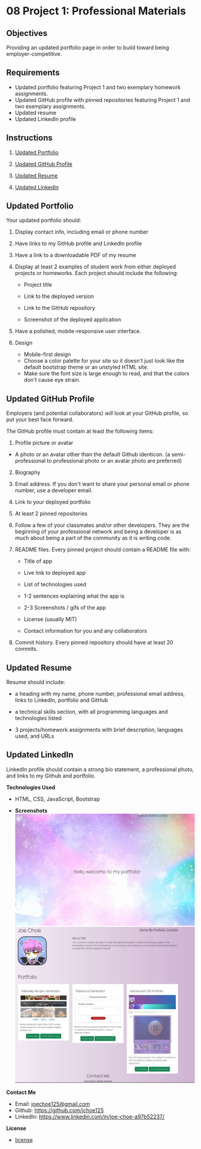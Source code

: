 # 08 Project 1: Professional Materials

## Objectives

Providing an updated portfolio page in order to build toward being employer-competitive.

## Requirements
* Updated portfolio featuring Project 1 and two exemplary homework assignments.
* Updated GitHub profile with pinned repositories featuring Project 1 and two exemplary assignments.
* Updated resume
* Updated LinkedIn profile

## Instructions

1. [Updated Portfolio](#updated-portfolio)

2. [Updated GitHub Profile](#updated-github-profile)

3. [Updated Resume](#updated-resume)

4. [Updated LinkedIn](#updated-linkedin)

## Updated Portfolio

Your updated portfolio should:

1. Display contact info, including email or phone number

2. Have links to my GitHub profile and LinkedIn profile

3. Have a link to a downloadable PDF of my resume

4. Display at least 2 examples of student work from either deployed projects or homeworks. Each project should include the following:

	* Project title

	* Link to the deployed version

	* Link to the GitHub repository

	* Screenshot of the deployed application

5. Have a polished, mobile-responsive user interface.

6. Design
   * Mobile-first design
   * Choose a color palette for your site so it doesn't just look like the default bootstrap theme or an unstyled HTML site.
   * Make sure the font size is large enough to read, and that the colors don't cause eye strain.


## Updated GitHub Profile 

Employers (and potential collaborators) _will_ look at your GitHub profile, so put your best face forward. 

The GitHub profile must contain at least the following items:

1. Profile picture or avatar

  * A photo or an avatar other than the default Github identicon. (a semi-professional to professional photo or an avatar photo are preferred)

2. Biography

3. Email address. If you don't want to share your personal email or phone number, use a developer email.

4. Link to your deployed portfolio

5. At least 2 pinned repositories

6. Follow a few of your classmates and/or other developers. They are the beginning of your professional network and being a developer is as much about being a part of the community as it is writing code.

7. README files. Every pinned project should contain a README file with:

	* Title of app

	* Live link to deployed app

	* List of technologies used

	* 1-2 sentences explaining what the app is

	* 2-3 Screenshots / gifs of the app

	* License (usually MIT)
	
	* Contact information for you and any collaborators

8. Commit history. Every pinned repository should have at least 20 commits.

## Updated Resume 

Resume should include:

* a heading with my name, phone number, professional email address, links to LinkedIn, portfolio and GitHub

* a technical skills section, with all programming languages and technologies listed

* 3 projects/homework assignments with brief description, languages used, and URLs

## Updated LinkedIn

LinkedIn profile should contain a strong bio statement, a professional photo, and links to my Github and portfolio.

**Technologies Used**
* HTML, CSS, JavaScript, Bootstrap
  
* **Screenshots**
![screenshot1](./Images/Screenshot1.JPG)
![screenshot2](./Images/Screenshot2.JPG)

**Contact Me**
* Email: joechoe125@gmail.com
* Github: https://github.com/jchoe125
* LinkedIn: https://www.linkedin.com/in/joe-choe-a97b52237/

**License**
* [license](https://github.com/jchoe125/Professional-Materials/blob/main/licenseMITtxt)
